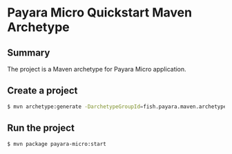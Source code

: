# Payara Micro Quickstart Maven Archetype

## Summary
The project is a Maven archetype for Payara Micro application.

## Create a project

```sh
$ mvn archetype:generate -DarchetypeGroupId=fish.payara.maven.archetypes -DarchetypeArtifactId=payara-micro-maven-archetype -DgroupId=fish.payara.micro -DartifactId=micro-sample -Dversion=1.0-SNAPSHOT -Dpackage=fish.payara.micro.sample -Darchetype.interactive=false
```

## Run the project

```sh
$ mvn package payara-micro:start
```